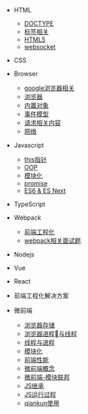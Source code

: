 - HTML
  - [DOCTYPE](/docs/html/1.DOCTYPE.md)
  - [标签相关](/docs/html/2.元素标签相关.md)
  - [HTML5](/docs/html/3.HTML5概念.md)
  - [websocket](/docs/html/4.websocket.md)
- CSS

- Browser
  - [google浏览器相关](/docs/browser/1.google-browser.md)
  - [浏览器](/docs/browser/2.browser.md)
  - [内置对象](/docs/browser/3.内置对象详解.md)
  - [事件模型](/docs/browser/4.事件模型详解.md)
  - [请求相关内容](/docs/browser/5.请求相关内容详解.md)
  - [网络](/docs/browser/6.internet.md)

- Javascript
  - [this指针](/docs/javascript/this.md)
  - [OOP](/docs/javascript/OOP.md)
  - [模块化](/docs/javascript/module.md)
  - [promise](/docs/javascript/promise.md)
  - [ES6 & ES Next](/docs/javascript/es6&esNext/README.md)

- TypeScript

- Webpack
  - [前端工程化](/docs/webpack/工程化.md)
  - [webpack相关面试题](/docs/webpack/webpack.md)

- Nodejs

- Vue

- React

- 前端工程化解决方案

- 微前端
  - [浏览器存储](/docs/microfrontend/浏览器存储.md)
  - [浏览器进程与线程](/docs/microfrontend/浏览器进程与线程.md)
  - [线程与进程](/docs/microfrontend/线程与进程.md)
  - [模块化](/docs/microfrontend/模块化.md)
  - [前端性能](/docs/microfrontend/前端性能.md)
  - [微前端概念](/docs/microfrontend/微前端之为什么需要微前端.md)
  - [微前端-模块联邦](/docs/microfrontend/微前端-模块联邦.md)
  - [JS继承](/docs/microfrontend/JS继承.md)
  - [JS运行过程](/docs/microfrontend/JS运行过程.md)
  - [qiankun使用](/docs/microfrontend/qiankun实战.md)
